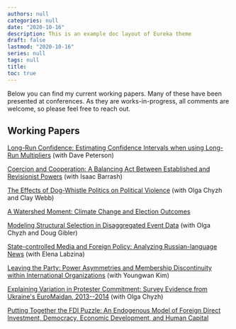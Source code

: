 ```yaml
---
authors: null
categories: null
date: "2020-10-16"
description: This is an example doc layout of Eureka theme
draft: false
lastmod: "2020-10-16"
series: null
tags: null
title:  
toc: true
---
```


<!-- Google tag (gtag.js) -->
<script async src="https://www.googletagmanager.com/gtag/js?id=G-Q046HR4S89"></script>
<script>
  window.dataLayer = window.dataLayer || [];
  function gtag(){dataLayer.push(arguments);}
  gtag('js', new Date());

  gtag('config', 'G-Q046HR4S89');
</script>


Below you can find my current working papers. Many of these have been presented at conferences. As they are works-in-progress, all comments are welcome, so please feel free to reach out.

## Working Papers


<a href="../materials/Nieman & Peterson - Long Run Confidence.pdf" target=_blank>Long-Run Confidence: Estimating Confidence Intervals when using Long-Run Multipliers</a> (with Dave Peterson)

<a href="../materials/Coercion and Cooperation.pdf" target=_blank>Coercion and Cooperation: A Balancing Act
Between Established and Revisionist Powers</a> (with Isaac Barrash)

<a href="../materials/CNW-DougWhistlePolitics.pdf" target=_blank>The Effects of Dog-Whistle Politics on Political Violence</a> (with Olga Chyzh and Clay Webb)

<a href="../materials/Climate Change and Electoral Outcomes.pdf" target=_blank>A Watershed Moment: Climate Change and Election Outcomes</a>

<a href="../materials/Structural_Selection.pdf" target=_blank>Modeling Structural Selection in Disaggregated Event Data</a> (with Olga Chyzh and Doug Gibler)

<a href="../materials/Russian_Media.pdf" target=_blank>State-controlled Media and Foreign Policy: Analyzing Russian-language News</a> (with Elena Labzina)

<a href="../materials/IGO_discontinuity.pdf" target=_blank>Leaving the Party: Power Asymmetries and Membership Discontinuity within International Organizations</a> (with Youngwan Kim)

<a href="../materials/EuroMaidan_v1.3a.pdf" target=_blank>Explaining Variation in Protester Commitment: Survey Evidence from Ukraine's EuroMaidan, 2013--2014</a> (with Olga Chyzh)

<a href="../materials/FDI_puzzle.pdf" target=_blank>Putting Together the FDI Puzzle: An Endogenous Model of Foreign Direct Investment, Democracy, Economic Development, and Human Capital</a>